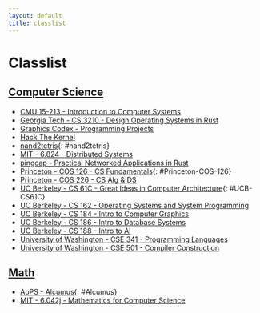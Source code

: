 ```yaml
---
layout: default
title: classlist
---
```


# Classlist

## [Computer Science](https://en.wikipedia.org/wiki/Computer_science)
- [CMU 15-213 - Introduction to Computer Systems](https://www.cs.cmu.edu/afs/cs/academic/class/15213-f19/www/)
- [Georgia Tech - CS 3210 - Design Operating Systems in Rust](https://tc.gts3.org/cs3210/2020/spring/index.html)
- [Graphics Codex - Programming Projects](http://graphicscodex.com/projects/projects/index.html)
- [Hack The Kernel](https://github.com/ops-class)
- [nand2tetris](https://www.nand2tetris.org/){: #nand2tetris}
- [MIT - 6.824 - Distributed Systems](https://pdos.csail.mit.edu/6.824/)
- [pingcap - Practical Networked Applications in Rust](https://github.com/pingcap/talent-plan/blob/master/courses/rust/README.md)
- [Princeton - COS 126 - CS Fundamentals](https://www.cs.princeton.edu/courses/archive/spring20/cos126/){: #Princeton-COS-126}
- [Princeton - COS 226 - CS Alg & DS](https://www.cs.princeton.edu/courses/archive/spring20/cos226/)
- [UC Berkeley - CS 61C - Great Ideas in Computer Architecture](https://cs61c.org/su20/){: #UCB-CS61C}
- [UC Berkeley - CS 162 - Operating Systems and System Programming](https://cs162.eecs.berkeley.edu/)
- [UC Berkeley - CS 184 - Intro to Computer Graphics](https://cs184.eecs.berkeley.edu/sp20)
- [UC Berkeley - CS 186 - Intro to Database Systems](https://cs186berkeley.net/)
- [UC Berkeley - CS 188 - Intro to AI](http://ai.berkeley.edu/home.html)
- [University of Washington - CSE 341 - Programming Languages](https://courses.cs.washington.edu/courses/cse341/20sp/)
- [University of Washington - CSE 501 - Compiler Construction](https://courses.cs.washington.edu/courses/csep501/18sp/)

## [Math](https://en.wikipedia.org/wiki/Mathematics)
- [AoPS - Alcumus](https://artofproblemsolving.com/alcumus){: #Alcumus}
- [MIT - 6.042j - Mathematics for Computer Science](https://ocw.mit.edu/courses/electrical-engineering-and-computer-science/6-042j-mathematics-for-computer-science-spring-2015/)
